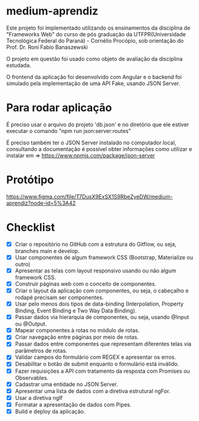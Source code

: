 # medium-aprendiz
Este projeto foi implementado utilizando os ensinamentos da disciplina de "Frameworks Web" do curso de pós graduação da UTFPR(Universidade Tecnológica Federal do Paraná) - Cornélio Procópio, sob orientação do Prof. Dr. Roni Fabio Banaszewski 

O projeto em questão foi usado como objeto de avaliação da disciplina estudada.

O frontend da aplicação foi desenvolvido com Angular e o backend foi simulado pela implementação de uma API Fake, usando JSON Server.

# Para rodar aplicação
É preciso usar o arquivo do projeto 'db.json' e no diretório que ele estiver executar o comando "npm run json:server:routes"

É preciso também ter o JSON Server instalado no computador local, consultando a documentação é possível obter informações como utilizar e instalar em => https://www.npmjs.com/package/json-server

# Protótipo
https://www.figma.com/file/T7DusX9ExSX1S9RbeZyeDW/medium-aprendiz?node-id=5%3A42

# Checklist

- [x] Criar o repositório no GitHub com a estrutura do Gitflow, ou seja, branches main e develop.
- [x] Usar componentes de algum framework CSS (Bootstrap, Materialize ou outro)
- [x] Apresentar as telas com layout responsivo usando ou não algum framework CSS.
- [x] Construir páginas web com o conceito de componentes.
- [x] Criar o layout da aplicação com componentes, ou seja, o cabeçalho e rodapé precisam ser componentes.
- [x] Usar pelo menos dois tipos de data-binding (Interpolation, Property Binding, Event Binding e Two Way Data Binding).
- [x] Passar dados via hierarquia de componentes, ou seja, usando @Input ou @Output.
- [x] Mapear componentes à rotas no módulo de rotas.
- [x] Criar navegação entre páginas por meio de rotas.
- [x] Passar dados entre componentes que representam diferentes telas via parâmetros de rotas.
- [x] Validar campos do formulário com REGEX e apresentar os erros.
- [x] Desabilitar o botão de submit enquanto o formulário está inválido.
- [x] Fazer requisições a API com tratamento da resposta com Promises ou Observables.
- [x] Cadastrar uma entidade no JSON Server.
- [x] Apresentar uma lista de dados com a diretiva estrutural ngFor.
- [x] Usar a diretiva ngIf
- [x] Formatar a apresentação de dados com Pipes.
- [x] Build e deploy da aplicação.
